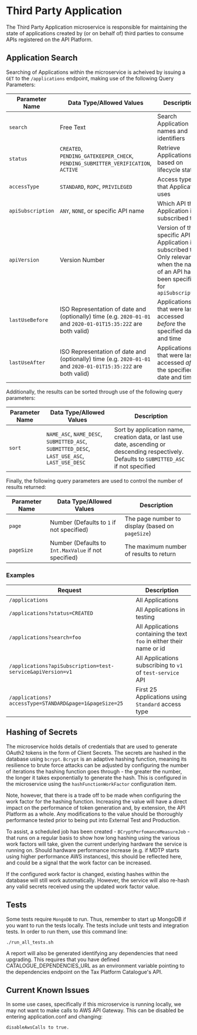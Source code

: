 Third Party Application
=======================

The Third Party Application microservice is responsible for maintaining the state of applications created
by (or on behalf of) third parties to consume APIs registered on the API Platform.

Application Search
------------------
Searching of Applications within the microservice is acheived by issuing a `GET` to the `/applications` endpoint, making use of the following Query Parameters:

Parameter Name    | Data Type/Allowed Values                                                                                       | Description
------------------|----------------------------------------------------------------------------------------------------------------|------------
`search`          | Free Text                                                                                                      | Search Application names and identifiers
`status`          | `CREATED`, `PENDING_GATEKEEPER_CHECK`, `PENDING_SUBMITTER_VERIFICATION`, `ACTIVE`                              | Retrieve Applications based on lifecycle status
`accessType`      | `STANDARD`, `ROPC`, `PRIVILEGED`                                                                               | Access type that Application uses
`apiSubscription` | `ANY`, `NONE`, or specific API name                                                                            | Which API the Application is subscribed to
`apiVersion`      | Version Number                                                                                                 | Version of the specific API that Application is subscribed to. Only relevant when the name of an API has been specified for `apiSubscription`
`lastUseBefore`   | ISO Representation of date and (optionally) time (e.g. `2020-01-01` and `2020-01-01T15:35:22Z` are both valid) | Applications that were last accessed *before* the specified date and time
`lastUseAfter`    | ISO Representation of date and (optionally) time (e.g. `2020-01-01` and `2020-01-01T15:35:22Z` are both valid) | Applications that were last accessed *after* the specified date and time

Additionally, the results can be sorted through use of the following query parameters:

Parameter Name | Data Type/Allowed Values                                                                    | Description
---------------|---------------------------------------------------------------------------------------------|------------
`sort`         | `NAME_ASC`, `NAME_DESC`, `SUBMITTED_ASC`, `SUBMITTED_DESC`, `LAST_USE_ASC`, `LAST_USE_DESC` | Sort by application name, creation data, or last use date, ascending or descending respectively. Defaults to `SUBMITTED_ASC` if not specified

Finally, the following query parameters are used to control the number of results returned:

Parameter Name | Data Type/Allowed Values                             | Description
---------------|------------------------------------------------------|------------
`page`         | Number (Defaults to `1` if not specified)            | The page number to display (based on `pageSize`)
`pageSize`     | Number (Defaults to `Int.MaxValue` if not specified) | The maximum number of results to return

### Examples

Request                                                    | Description
-----------------------------------------------------------|------------
`/applications`                                            | All Applications
`/applications?status=CREATED`                             | All Applications in testing
`/applications?search=foo`                                 | All Applications containing the text `foo` in either their name or id
`/applications?apiSubscription=test-service&apiVersion=v1` | All Applications subscribing to `v1` of `test-service` API
`/applications?accessType=STANDARD&page=1&pageSize=25`     | First 25 Applications using `Standard` access type

Hashing of Secrets
------------------
The microservice holds details of credentials that are used to generate OAuth2 tokens in the form of Client Secrets. The secrets are hashed in the database
using `bcrypt`. `Bcrypt` is an adaptive hashing function, meaning its resilience to brute force attacks can be adjusted by configuring the number of iterations
the hashing function goes through - the greater the number, the longer it takes exponentially to generate the hash. This is configured in the microservice 
using the `hashFunctionWorkFactor` configuration item.

Note, however, that there is a trade off to be made when configuring the work factor for the hashing function. Increasing the value will have a direct impact 
on the performance of token generation and, by extension, the API Platform as a whole. Any modifications to the value should be thoroughly performance tested 
prior to being put into External Test and Production. 

To assist, a scheduled job has been created - `BCryptPerfomanceMeasureJob` - that runs on a regular basis to show how long hashing using the various work 
factors will take, given the current underlying hardware the service is running on. Should hardware performance increase (e.g. if MDTP starts using higher 
performance AWS instances), this should be reflected here, and could be a signal that the work factor can be increased. 

If the configured work factor is changed, existing hashes within the database will still work automatically. However, the service will also re-hash any 
valid secrets received using the updated work factor value.

Tests
-----
Some tests require `MongoDB` to run.
Thus, remember to start up MongoDB if you want to run the tests locally.
The tests include unit tests and integration tests.
In order to run them, use this command line:

```
./run_all_tests.sh
```

A report will also be generated identifying any dependencies that need upgrading. This requires that
you have defined CATALOGUE_DEPENDENCIES_URL as an environment variable pointing to the dependencies
endpoint on the Tax Platform Catalogue's API.

Current Known Issues
--------------------
In some use cases, specifically if this microservice is running locally, we may not want to make calls to AWS API Gateway.
This can be disabled be entering application.conf and changing:

```
disableAwsCalls to true.
```
